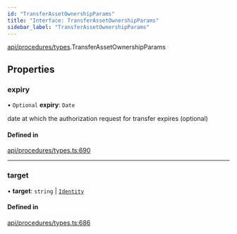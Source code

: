 ```yaml
---
id: "TransferAssetOwnershipParams"
title: "Interface: TransferAssetOwnershipParams"
sidebar_label: "TransferAssetOwnershipParams"
---
```


[api/procedures/types](../../../../../modules/API/Procedures/Types/Types.md).TransferAssetOwnershipParams

## Properties

### expiry

• `Optional` **expiry**: `Date`

date at which the authorization request for transfer expires (optional)

#### Defined in

[api/procedures/types.ts:690](https://github.com/PolymeshAssociation/polymesh-sdk/blob/372a67e5d/src/api/procedures/types.ts#L690)

___

### target

• **target**: `string` \| [`Identity`](../../../../../classes/API/Entities/Identity/Identity.md)

#### Defined in

[api/procedures/types.ts:686](https://github.com/PolymeshAssociation/polymesh-sdk/blob/372a67e5d/src/api/procedures/types.ts#L686)
